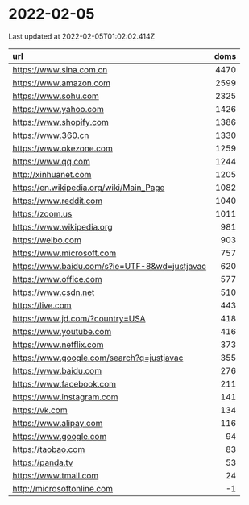 # 2022-02-05

<!-- BEGIN -->
Last updated at 2022-02-05T01:02:02.414Z

url | doms
:- | -:
https://www.sina.com.cn | 4470
https://www.amazon.com | 2599
https://www.sohu.com | 2325
https://www.yahoo.com | 1426
https://www.shopify.com | 1386
https://www.360.cn | 1330
https://www.okezone.com | 1259
https://www.qq.com | 1244
http://xinhuanet.com | 1205
https://en.wikipedia.org/wiki/Main_Page | 1082
https://www.reddit.com | 1040
https://zoom.us | 1011
https://www.wikipedia.org | 981
https://weibo.com | 903
https://www.microsoft.com | 757
https://www.baidu.com/s?ie=UTF-8&wd=justjavac | 620
https://www.office.com | 577
https://www.csdn.net | 510
https://live.com | 443
https://www.jd.com/?country=USA | 418
https://www.youtube.com | 416
https://www.netflix.com | 373
https://www.google.com/search?q=justjavac | 355
https://www.baidu.com | 276
https://www.facebook.com | 211
https://www.instagram.com | 141
https://vk.com | 134
https://www.alipay.com | 116
https://www.google.com | 94
https://taobao.com | 83
https://panda.tv | 53
https://www.tmall.com | 24
http://microsoftonline.com | -1
<!-- END -->
